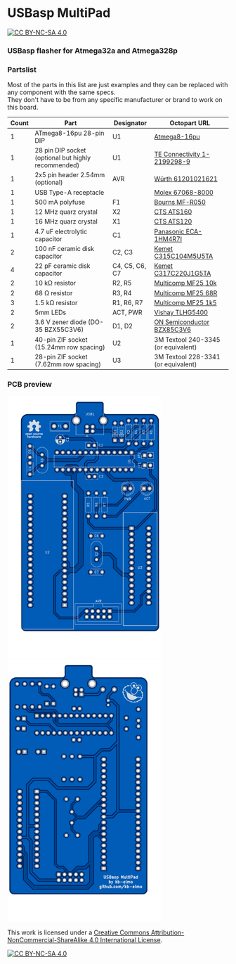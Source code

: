 # USBasp MultiPad

[![CC BY-NC-SA 4.0][cc-by-nc-sa-shield]][cc-by-nc-sa]

### USBasp flasher for Atmega32a and Atmega328p

### Partslist
Most of the parts in this list are just examples and they can be replaced with any component with the same specs.  
They don't have to be from any specific manufacturer or brand to work on this board.

|Count|Part|Designator|Octopart URL|
|-|-|-|-|
|1|ATmega8-16pu 28-pin DIP|U1|[Atmega8-16pu](https://octopart.com/atmega8-16pu-microchip-77760540)|
|1|28 pin DIP socket (optional but highly recommended)|U1|[TE Connectivity 1-2199298-9](https://octopart.com/1-2199298-9-te+connectivity-39188588)|
|1|2x5 pin header 2.54mm (optional)|AVR|[Würth 61201021621](https://octopart.com/61201021621-w%C3%BCrth+elektronik-8917783)|
|1|USB Type-A receptacle||[Molex 67068-8000](https://octopart.com/67068-8000-molex-314304)|
|1|500 mA polyfuse|F1|[Bourns MF-R050](https://octopart.com/mf-r050-bourns-19418)|
|1|12 MHz quarz crystal|X2|[CTS ATS160](https://octopart.com/ats160-cts+components-315830)|
|1|16 MHz quarz crystal|X1|[CTS ATS120](https://octopart.com/ats120-cts+components-315826)|
|1|4.7 uF electrolytic capacitor|C1|[Panasonic ECA-1HM4R7I](https://octopart.com/eca-1hm4r7i-panasonic-39478610)|
|2|100 nF ceramic disk capacitor|C2, C3|[Kemet C315C104M5U5TA](https://octopart.com/c315c104m5u5ta-kemet-83288)|
|4|22 pF ceramic disk capacitor|C4, C5, C6, C7|[Kemet C317C220J1G5TA](https://octopart.com/c317c220j1g5ta-kemet-1747641)|
|2|10 kΩ resistor|R2, R5|[Multicomp MF25 10k](https://octopart.com/mf25+10k-multicomp-2697429)|
|2|68 Ω resistor|R3, R4|[Multicomp MF25 68R](https://octopart.com/mf25+68r-multicomp-5364489)|
|3|1.5 kΩ resistor|R1, R6, R7|[Multicomp MF25 1k5](https://octopart.com/mf25+1k5-multicomp-5372506)|
|2|5mm LEDs|ACT, PWR|[Vishay TLHG5400](https://octopart.com/tlhg5400-vishay-39403037)|
|2|3.6 V zener diode (DO-35 BZX55C3V6)|D1, D2|[ON Semiconductor BZX85C3V6](https://octopart.com/bzx85c3v6-on+semiconductor-84409073)|
|1|40-pin ZIF socket (15.24mm row spacing)|U2|3M Textool 240-3345 (or equivalent)|
|1|28-pin ZIF socket (7.62mm row spacing)|U3|3M Textool 228-3341 (or equivalent)|

### PCB preview

<img src="front.png" alt="render" width="350"/><img src="back.png" alt="render" width="350"/>

This work is licensed under a
[Creative Commons Attribution-NonCommercial-ShareAlike 4.0 International License][cc-by-nc-sa].

[![CC BY-NC-SA 4.0][cc-by-nc-sa-image]][cc-by-nc-sa]

[cc-by-nc-sa]: http://creativecommons.org/licenses/by-nc-sa/4.0/
[cc-by-nc-sa-image]: https://licensebuttons.net/l/by-nc-sa/4.0/88x31.png
[cc-by-nc-sa-shield]: https://img.shields.io/badge/License-CC%20BY--NC--SA%204.0-lightgrey.svg
